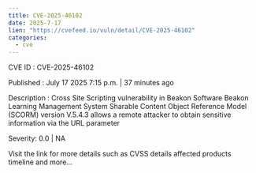 ```yaml
--- 
title: CVE-2025-46102
date: 2025-7-17
lien: "https://cvefeed.io/vuln/detail/CVE-2025-46102"
categories:
  - cve
---
```


CVE ID : CVE-2025-46102

Published :  July 17
2025
7:15 p.m. | 37 minutes ago

Description : Cross Site Scripting vulnerability in Beakon Software Beakon Learning Management System Sharable Content Object Reference Model (SCORM) version V.5.4.3 allows a remote attacker to obtain sensitive information via the URL parameter

Severity: 0.0 | NA

Visit the link for more details
such as CVSS details
affected products
timeline
and more...
